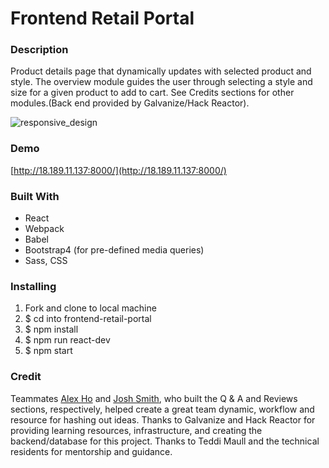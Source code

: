 # Frontend Retail Portal

### Description
Product details page that dynamically updates with selected product and style. The overview module guides the user through selecting a style and size for a given product to add to cart. See Credits sections for other modules.(Back end provided by Galvanize/Hack Reactor).

![responsive_design](https://github.com/nicolemunoz99/frontend-retail-portal/blob/master/readme_responsive.jpg)

### Demo
[http://18.189.11.137:8000/](http://18.189.11.137:8000/)

### Built With
- React
- Webpack
- Babel
- Bootstrap4 (for pre-defined media queries)
- Sass, CSS

### Installing
1. Fork and clone to local machine
2. $ cd into frontend-retail-portal
3. $ npm install
4. $ npm run react-dev
5. $ npm start


### Credit
Teammates [Alex Ho](https://github.com/alexanderkho) and [Josh Smith](https://github.com/blackwayv), who built the Q & A and Reviews sections, respectively, helped create a great team dynamic, workflow and resource for hashing out ideas. Thanks to Galvanize and Hack Reactor for providing learning resources, infrastructure, and creating the backend/database for this project. Thanks to Teddi Maull and the technical residents for mentorship and guidance.

